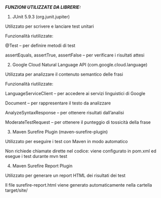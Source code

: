 
***FUNZIONI UTILIZZATE DA LIBRERIE:***
1. JUnit 5.9.3 (org.junit.jupiter)
   
Utilizzato per scrivere e lanciare test unitari


Funzionalità riutilizzate:

@Test – per definire metodi di test

assertEquals, assertTrue, assertFalse – per verificare i risultati attesi


2. Google Cloud Natural Language API (com.google.cloud.language)
   
Utilizzata per analizzare il contenuto semantico delle frasi


Funzionalità riutilizzate:

LanguageServiceClient – per accedere ai servizi linguistici di Google

Document – per rappresentare il testo da analizzare

AnalyzeSyntaxResponse – per ottenere risultati dall’analisi

ModerateTestRequest – per ottenere il punteggio di tossicità della frase


3. Maven Surefire Plugin (maven-surefire-plugin)
   
Utilizzato per eseguire i test con Maven in modo automatico


Non richiede chiamate dirette nel codice: viene configurato in pom.xml ed esegue i test durante mvn test


4. Maven Surefire Report Plugin
   
Utilizzato per generare un report HTML dei risultati dei test


Il file surefire-report.html viene generato automaticamente nella cartella target/site/










